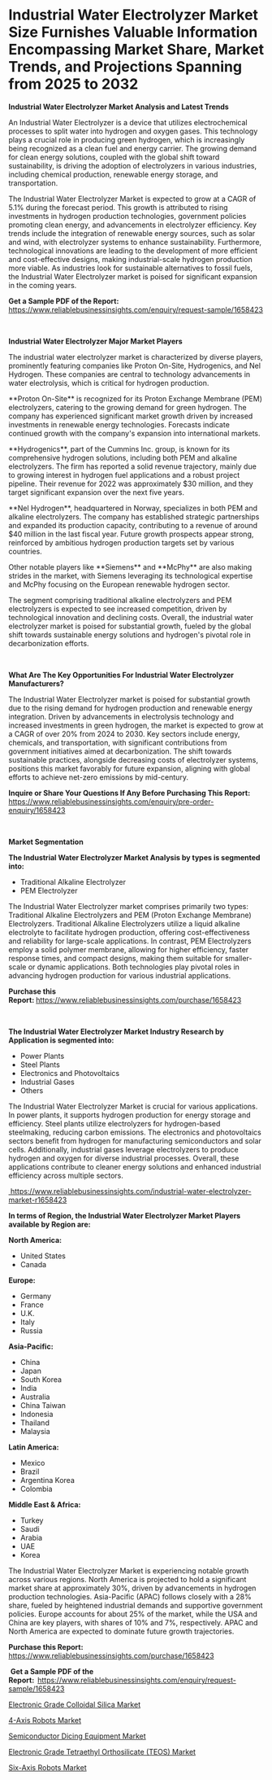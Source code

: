 <p><h1>Industrial Water Electrolyzer Market Size Furnishes Valuable Information Encompassing Market Share, Market Trends, and Projections Spanning from 2025 to 2032</h1></p><p><strong>Industrial Water Electrolyzer Market Analysis and Latest Trends</strong></p>
<p><p>An Industrial Water Electrolyzer is a device that utilizes electrochemical processes to split water into hydrogen and oxygen gases. This technology plays a crucial role in producing green hydrogen, which is increasingly being recognized as a clean fuel and energy carrier. The growing demand for clean energy solutions, coupled with the global shift toward sustainability, is driving the adoption of electrolyzers in various industries, including chemical production, renewable energy storage, and transportation.</p><p>The Industrial Water Electrolyzer Market is expected to grow at a CAGR of 5.1% during the forecast period. This growth is attributed to rising investments in hydrogen production technologies, government policies promoting clean energy, and advancements in electrolyzer efficiency. Key trends include the integration of renewable energy sources, such as solar and wind, with electrolyzer systems to enhance sustainability. Furthermore, technological innovations are leading to the development of more efficient and cost-effective designs, making industrial-scale hydrogen production more viable. As industries look for sustainable alternatives to fossil fuels, the Industrial Water Electrolyzer market is poised for significant expansion in the coming years.</p></p>
<p><strong>Get a Sample PDF of the Report:&nbsp;</strong> <a href="https://www.reliablebusinessinsights.com/enquiry/request-sample/1658423?utm_campaign=75&utm_medium=2&utm_source=Github&utm_content=ia&utm_term=23032025&utm_id=industrial-water-electrolyzer">https://www.reliablebusinessinsights.com/enquiry/request-sample/1658423</a></p>
<p>&nbsp;</p>
<p><strong>Industrial Water Electrolyzer Major Market Players</strong></p>
<p><p>The industrial water electrolyzer market is characterized by diverse players, prominently featuring companies like Proton On-Site, Hydrogenics, and Nel Hydrogen. These companies are central to technology advancements in water electrolysis, which is critical for hydrogen production.</p><p>**Proton On-Site** is recognized for its Proton Exchange Membrane (PEM) electrolyzers, catering to the growing demand for green hydrogen. The company has experienced significant market growth driven by increased investments in renewable energy technologies. Forecasts indicate continued growth with the company's expansion into international markets.</p><p>**Hydrogenics**, part of the Cummins Inc. group, is known for its comprehensive hydrogen solutions, including both PEM and alkaline electrolyzers. The firm has reported a solid revenue trajectory, mainly due to growing interest in hydrogen fuel applications and a robust project pipeline. Their revenue for 2022 was approximately $30 million, and they target significant expansion over the next five years.</p><p>**Nel Hydrogen**, headquartered in Norway, specializes in both PEM and alkaline electrolyzers. The company has established strategic partnerships and expanded its production capacity, contributing to a revenue of around $40 million in the last fiscal year. Future growth prospects appear strong, reinforced by ambitious hydrogen production targets set by various countries.</p><p>Other notable players like **Siemens** and **McPhy** are also making strides in the market, with Siemens leveraging its technological expertise and McPhy focusing on the European renewable hydrogen sector. </p><p>The segment comprising traditional alkaline electrolyzers and PEM electrolyzers is expected to see increased competition, driven by technological innovation and declining costs. Overall, the industrial water electrolyzer market is poised for substantial growth, fueled by the global shift towards sustainable energy solutions and hydrogen's pivotal role in decarbonization efforts.</p></p>
<p>&nbsp;</p>
<p><strong>What Are The Key Opportunities For Industrial Water Electrolyzer Manufacturers?</strong></p>
<p><p>The Industrial Water Electrolyzer market is poised for substantial growth due to the rising demand for hydrogen production and renewable energy integration. Driven by advancements in electrolysis technology and increased investments in green hydrogen, the market is expected to grow at a CAGR of over 20% from 2024 to 2030. Key sectors include energy, chemicals, and transportation, with significant contributions from government initiatives aimed at decarbonization. The shift towards sustainable practices, alongside decreasing costs of electrolyzer systems, positions this market favorably for future expansion, aligning with global efforts to achieve net-zero emissions by mid-century.</p></p>
<p><strong>Inquire or Share Your Questions If Any Before Purchasing This Report:</strong> <a href="https://www.reliablebusinessinsights.com/enquiry/pre-order-enquiry/1658423?utm_campaign=75&utm_medium=2&utm_source=Github&utm_content=ia&utm_term=23032025&utm_id=industrial-water-electrolyzer">https://www.reliablebusinessinsights.com/enquiry/pre-order-enquiry/1658423</a></p>
<p>&nbsp;</p>
<p><strong>Market Segmentation</strong></p>
<p><strong>The Industrial Water Electrolyzer Market Analysis by types is segmented into:</strong></p>
<p><ul><li>Traditional Alkaline Electrolyzer</li><li>PEM Electrolyzer</li></ul></p>
<p><p>The Industrial Water Electrolyzer market comprises primarily two types: Traditional Alkaline Electrolyzers and PEM (Proton Exchange Membrane) Electrolyzers. Traditional Alkaline Electrolyzers utilize a liquid alkaline electrolyte to facilitate hydrogen production, offering cost-effectiveness and reliability for large-scale applications. In contrast, PEM Electrolyzers employ a solid polymer membrane, allowing for higher efficiency, faster response times, and compact designs, making them suitable for smaller-scale or dynamic applications. Both technologies play pivotal roles in advancing hydrogen production for various industrial applications.</p></p>
<p><strong>Purchase this Report:&nbsp;</strong><a href="https://www.reliablebusinessinsights.com/purchase/1658423?utm_campaign=75&utm_medium=2&utm_source=Github&utm_content=ia&utm_term=23032025&utm_id=industrial-water-electrolyzer">https://www.reliablebusinessinsights.com/purchase/1658423</a></p>
<p>&nbsp;</p>
<p><strong>The Industrial Water Electrolyzer Market Industry Research by Application is segmented into:</strong></p>
<p><ul><li>Power Plants</li><li>Steel Plants</li><li>Electronics and Photovoltaics</li><li>Industrial Gases</li><li>Others</li></ul></p>
<p><p>The Industrial Water Electrolyzer Market is crucial for various applications. In power plants, it supports hydrogen production for energy storage and efficiency. Steel plants utilize electrolyzers for hydrogen-based steelmaking, reducing carbon emissions. The electronics and photovoltaics sectors benefit from hydrogen for manufacturing semiconductors and solar cells. Additionally, industrial gases leverage electrolyzers to produce hydrogen and oxygen for diverse industrial processes. Overall, these applications contribute to cleaner energy solutions and enhanced industrial efficiency across multiple sectors.</p></p>
<p><a href="https://www.reliablebusinessinsights.com/industrial-water-electrolyzer-market-r1658423?utm_campaign=75&utm_medium=2&utm_source=Github&utm_content=ia&utm_term=23032025&utm_id=industrial-water-electrolyzer">&nbsp;https://www.reliablebusinessinsights.com/industrial-water-electrolyzer-market-r1658423</a></p>
<p><strong>In terms of Region, the Industrial Water Electrolyzer Market Players available by Region are:</strong></p>
<p>
    <p> <strong> North America: </strong>
        <ul>
            <li>United States</li>
            <li>Canada</li>
        </ul>
        </p> 
    <p> <strong> Europe: </strong>
        <ul>
            <li>Germany</li>
            <li>France</li>
            <li>U.K.</li>
            <li>Italy</li>
            <li>Russia</li>
        </ul>
        </p> 
    <p> <strong> Asia-Pacific: </strong>
        <ul>
            <li>China</li>
            <li>Japan</li>
            <li>South Korea</li>
            <li>India</li>
            <li>Australia</li>
            <li>China Taiwan</li>
            <li>Indonesia</li>
            <li>Thailand</li>
            <li>Malaysia</li>
        </ul>
        </p> 
    <p> <strong> Latin America: </strong>
        <ul>
            <li>Mexico</li>
            <li>Brazil</li>
            <li>Argentina Korea</li>
            <li>Colombia</li>
        </ul>
        </p> 
    <p> <strong> Middle East & Africa: </strong>
        <ul>
            <li>Turkey</li>
            <li>Saudi</li>
            <li>Arabia</li>
            <li>UAE</li>
            <li>Korea</li>
        </ul>
    </p>
    </p>
<p><p>The Industrial Water Electrolyzer Market is experiencing notable growth across various regions. North America is projected to hold a significant market share at approximately 30%, driven by advancements in hydrogen production technologies. Asia-Pacific (APAC) follows closely with a 28% share, fueled by heightened industrial demands and supportive government policies. Europe accounts for about 25% of the market, while the USA and China are key players, with shares of 10% and 7%, respectively. APAC and North America are expected to dominate future growth trajectories.</p></p>
<p><strong>Purchase this Report: </strong><a href="https://www.reliablebusinessinsights.com/purchase/1658423?utm_campaign=75&utm_medium=2&utm_source=Github&utm_content=ia&utm_term=23032025&utm_id=industrial-water-electrolyzer">https://www.reliablebusinessinsights.com/purchase/1658423</a></p>
<p>&nbsp;<strong>Get a Sample PDF of the Report:&nbsp;&nbsp;</strong><a href="https://www.reliablebusinessinsights.com/enquiry/request-sample/1658423?utm_campaign=75&utm_medium=2&utm_source=Github&utm_content=ia&utm_term=23032025&utm_id=industrial-water-electrolyzer">https://www.reliablebusinessinsights.com/enquiry/request-sample/1658423</a></p>
<p><strong></strong></p>
<p><p><a href="https://github.com/handyiongikg/Market-Research-Report-List-1/blob/main/electronic-grade-colloidal-silica-market.md?utm_campaign=75&utm_medium=2&utm_source=Github&utm_content=ia&utm_term=23032025&utm_id=industrial-water-electrolyzer">Electronic Grade Colloidal Silica Market</a></p><p><a href="https://github.com/budenhanelfc/Market-Research-Report-List-1/blob/main/4-axis-robots-market.md?utm_campaign=75&utm_medium=2&utm_source=Github&utm_content=ia&utm_term=23032025&utm_id=industrial-water-electrolyzer">4-Axis Robots Market</a></p><p><a href="https://github.com/ebalabenoot/Market-Research-Report-List-1/blob/main/semiconductor-dicing-equipment-market.md?utm_campaign=75&utm_medium=2&utm_source=Github&utm_content=ia&utm_term=23032025&utm_id=industrial-water-electrolyzer">Semiconductor Dicing Equipment Market</a></p><p><a href="https://github.com/nellygussisy/Market-Research-Report-List-1/blob/main/electronic-grade-tetraethyl-orthosilicate-teos-market.md?utm_campaign=75&utm_medium=2&utm_source=Github&utm_content=ia&utm_term=23032025&utm_id=industrial-water-electrolyzer">Electronic Grade Tetraethyl Orthosilicate (TEOS) Market</a></p><p><a href="https://github.com/cwasicioaie/Market-Research-Report-List-1/blob/main/six-axis-robots-market.md?utm_campaign=75&utm_medium=2&utm_source=Github&utm_content=ia&utm_term=23032025&utm_id=industrial-water-electrolyzer">Six-Axis Robots Market</a></p></p>